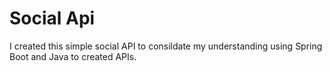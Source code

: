 # Social Api 

I created this simple social API to consildate my understanding using Spring Boot and Java to created APIs.

